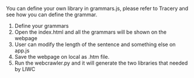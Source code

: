 
You can define your own library in grammars.js, please refer to Tracery and see how you can define the grammar.

1. Define your grammars
2. Open the index.html and all the grammars will be shown on the webpage
3. User can modify the length of the sentence and something else on app.js 
4. Save the webpage on local as .htm file.
5. Run the webcrawler.py and it will generate the two libraries that needed by LIWC

